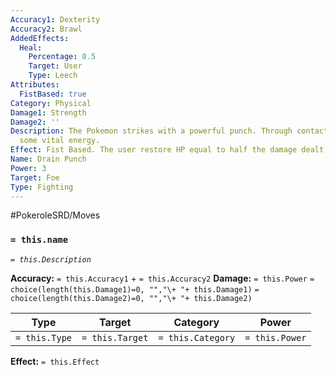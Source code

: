 ```yaml
---
Accuracy1: Dexterity
Accuracy2: Brawl
AddedEffects:
  Heal:
    Percentage: 0.5
    Target: User
    Type: Leech
Attributes:
  FistBased: true
Category: Physical
Damage1: Strength
Damage2: ''
Description: The Pokemon strikes with a powerful punch. Through contact, it absorbs
  some vital energy.
Effect: Fist Based. The user restore HP equal to half the damage dealt, rounded down.
Name: Drain Punch
Power: 3
Target: Foe
Type: Fighting
---
```


#PokeroleSRD/Moves

### `= this.name`
*`= this.Description`*

**Accuracy:** `= this.Accuracy1` + `= this.Accuracy2`
**Damage:** `= this.Power` `= choice(length(this.Damage1)=0, "","\+ "+ this.Damage1)` `= choice(length(this.Damage2)=0, "","\+ "+ this.Damage2)`

| Type          | Target          | Category          | Power          |
| ------------- | --------------- | ----------------  | -------------- |
| `= this.Type` | `= this.Target` | `= this.Category` | `= this.Power` | 

**Effect:** `= this.Effect`